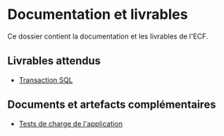 # Documentation et livrables

Ce dossier contient la documentation et les livrables de l'ECF.

## Livrables attendus

 - [Transaction SQL](./transaction-sql/cloture-rencontre.sql)

## Documents et artefacts complémentaires

 - [Tests de charge de l'application](./loadtests/)
